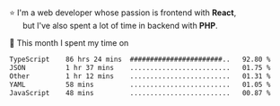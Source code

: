 ⭐ I'm a web developer whose passion is frontend with <b>React</b>,<br/>
&nbsp; &nbsp; &nbsp; but I've also spent a lot of time in backend with <b>PHP</b>.

📅 This month I spent my time on

<!--START_SECTION:waka-->

```txt
TypeScript    86 hrs 24 mins  #######################..   92.80 %
JSON          1 hr 37 mins    .........................   01.75 %
Other         1 hr 12 mins    .........................   01.31 %
YAML          58 mins         .........................   01.05 %
JavaScript    48 mins         .........................   00.87 %
```

<!--END_SECTION:waka-->
